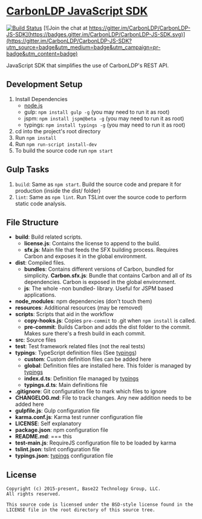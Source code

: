# [CarbonLDP JavaScript SDK](http://carbonldp.com/)

[![Build Status](https://travis-ci.org/CarbonLDP/carbonldp-js-sdk.svg)](https://travis-ci.org/CarbonLDP/carbonldp-js-sdk) [![Join the chat at https://gitter.im/CarbonLDP/CarbonLDP-JS-SDK](https://badges.gitter.im/CarbonLDP/CarbonLDP-JS-SDK.svg)](https://gitter.im/CarbonLDP/CarbonLDP-JS-SDK?utm_source=badge&utm_medium=badge&utm_campaign=pr-badge&utm_content=badge)

JavaScript SDK that simplifies the use of CarbonLDP's REST API.

## Development Setup
1. Install Dependencies
    - [node.js](https://nodejs.org/en/)
    - gulp: `npm install gulp -g` (you may need to run it as root)
    - jspm: `npm install jspm@beta -g` (you may need to run it as root)
    - typings: `npm install typings -g` (you may need to run it as root)
2. cd into the project's root directory
3. Run `npm install`
4. Run `npm run-script install-dev`
4. To build the source code run `npm start`

## Gulp Tasks
1. `build`: Same as `npm start`. Build the source code and prepare it for production (inside the dist/ folder)
2. `lint`: Same as `npm lint`. Run TSLint over the source code to perform static code analysis.

## File Structure
- **build**: Build related scripts.
    - **license.js**: Contains the license to append to the build.
    - **sfx.js**: Main file that feeds the SFX building process. Requires Carbon and exposes it in the global environment.
- **dist**: Compiled files.
    - **bundles**: Contains different versions of Carbon, bundled for simplicity.
        **Carbon.sfx.js**: Bundle that contains Carbon and all of its dependencies. Carbon is exposed in the global environment.
    - **js**: The whole -non bundled- library. Useful for JSPM based applications.
- **node_modules**: npm dependencies (don't touch them)
- **resources**: Additional resources (may be removed)
- **scripts**: Scripts that aid in the workflow
    - **copy-hooks.js**: Copies `pre-commit` to .git when `npm install` is called.
    - **pre-commit**: Builds Carbon and adds the dist folder to the commit. Makes sure there's a fresh build in each commit.
- **src**: Source files
- **test**: Test framework related files (not the real tests)
- **typings**: TypeScript definition files (See [typings](https://github.com/typings/typings))
    - **custom**: Custom definition files can be added here
    - **global**: Definition files are installed here. This folder is managed by [typings](https://github.com/typings/typings)
    - **index.d.ts**: Definition file managed by [typings](https://github.com/typings/typings)
    - **typings.d.ts**: Main definitions file
- **.gitignore**: Git configuration file to mark which files to ignore
- **CHANGELOG.md**: File to track changes. Any new addition needs to be added here
- **gulpfile.js**: Gulp configuration file
- **karma.conf.js**: Karma test runner configuration file
- **LICENSE**: Self explanatory
- **package.json**: npm configuration file
- **README.md**: === this
- **test-main.js**: RequireJS configuration file to be loaded by karma
- **tslint.json**: tslint configuration file
- **typings.json**: [typings](https://github.com/typings/typings) configuration file

## License

	Copyright (c) 2015-present, Base22 Technology Group, LLC.
	All rights reserved.

	This source code is licensed under the BSD-style license found in the
	LICENSE file in the root directory of this source tree.
